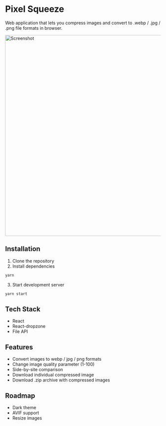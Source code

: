 # Pixel Squeeze

Web application that lets you compress images and convert to .webp / .jpg / .png file formats in browser.

<img src="https://i.imgur.com/4ddCEpg.png" alt="Screenshot" width="650">

## Installation

1. Clone the repository
2. Install dependencies

```bash
yarn
```

3. Start development server

```bash
yarn start
```

## Tech Stack

- React
- React-dropzone
- File API

## Features

- Convert images to webp / jpg / png formats
- Change image quality parameter (1-100)
- Side-by-site comparison
- Download individual compressed image
- Download .zip archive with compressed images

## Roadmap

- Dark theme
- AVIF support
- Resize images
